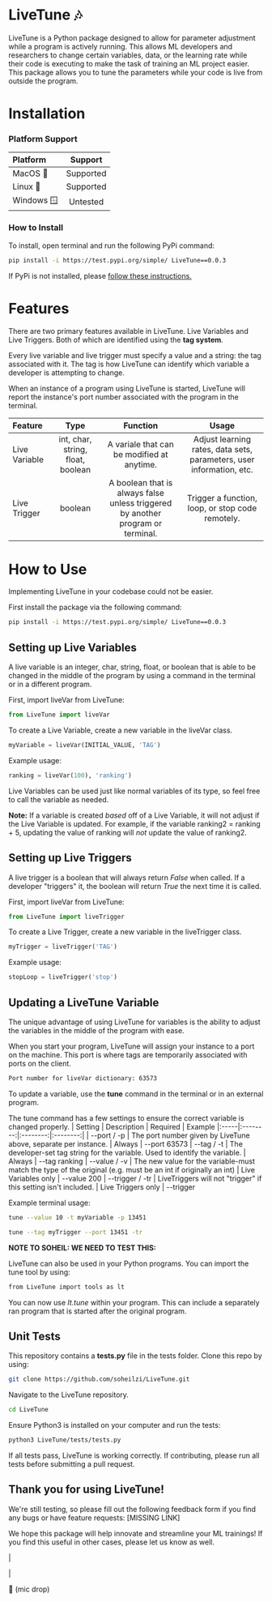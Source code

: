 # LiveTune 🎶
LiveTune is a Python package designed to allow for parameter adjustment while a program is actively running. This allows ML developers and researchers to change certain variables, data, or the learning rate while their code is executing to make the task of training an ML project easier. This package allows you to tune the parameters while your code is live from outside the program.

# Installation

### Platform Support
| Platform | Support |
|:-----|:--------:|
| MacOS 🍎 | Supported |
| Linux 🐧 | Supported |
| Windows 🪟 | Untested |

### How to Install

To install, open terminal and run the following PyPi command:
```bash
pip install -i https://test.pypi.org/simple/ LiveTune==0.0.3
```
If PyPi is not installed, please [follow these instructions.](https://packaging.python.org/en/latest/tutorials/installing-packages/)

# Features
There are two primary features available in LiveTune. Live Variables and Live Triggers. Both of which are identified using the **tag system**.

Every live variable and live trigger must specify a value and a string: the tag associated with it. The tag is how LiveTune can identify which variable a developer is attempting to change.

When an instance of a program using LiveTune is started, LiveTune will report the instance's port number associated with the program in the terminal.

| Feature |  Type  | Function | Usage
|:-----|:--------:|:--------:|:--------:|
| Live Variable   | int, char, string, float, boolean | A variale that can be modified at anytime. | Adjust learning rates, data sets, parameters, user information, etc.
| Live Trigger   |  boolean | A boolean that is always false unless triggered by another program or terminal. | Trigger a function, loop, or stop code remotely.


# How to Use
Implementing LiveTune in your codebase could not be easier.

First install the package via the following command:

```bash
pip install -i https://test.pypi.org/simple/ LiveTune==0.0.3
```

## Setting up Live Variables 
A live variable is an integer, char, string, float, or boolean that is able to be changed in the middle of the program by using a command in the terminal or in a different program.

First, import liveVar from LiveTune:
```python
from LiveTune import liveVar
```

To create a Live Variable, create a new variable in the liveVar class.

```python
myVariable = liveVar(INITIAL_VALUE, 'TAG')
```

Example usage:
```python
ranking = liveVar(100), 'ranking')
```

Live Variables can be used just like normal variables of its type, so feel free to call the variable as needed. 

**Note:** If a variable is created *based* off of a Live Variable, it will not adjust if the Live Variable is updated. For example, if the variable ranking2 = ranking + 5, updating the value of ranking will *not* update the value of ranking2.

## Setting up Live Triggers
A live trigger is a boolean that will always return *False* when called. If a developer "triggers" it, the boolean will return *True* the next time it is called. 

First, import liveVar from LiveTune:
```python
from LiveTune import liveTrigger
```

To create a Live Trigger, create a new variable in the liveTrigger class.

```python
myTrigger = liveTrigger('TAG')
```

Example usage:
```python
stopLoop = liveTrigger('stop')
```

## Updating a LiveTune Variable
The unique advantage of using LiveTune for variables is the ability to adjust the variables in the middle of the program with ease.

When you start your program, LiveTune will assign your instance to a port on the machine. This port is where tags are temporarily associated with ports on the client.
```bash
Port number for liveVar dictionary: 63573
```

To update a variable, use the **tune** command in the terminal or in an external program.


The tune command has a few settings to ensure the correct variable is changed properly.
| Setting | Description | Required | Example
|:-----|:--------:|:--------:|:--------:|
| --port / -p | The port number given by LiveTune above, separate per instance. | Always | --port 63573
| --tag / -t | The developer-set tag string for the variable. Used to identify the variable. | Always | --tag ranking
| --value / -v | The new value for the variable-must match the type of the original (e.g. must be an int if originally an int) | Live Variables only | --value 200
| --trigger / -tr |  LiveTriggers will not "trigger" if this setting isn't included. | Live Triggers only | --trigger

Example terminal usage:
```bash 
tune --value 10 -t myVariable -p 13451
```

```bash 
tune --tag myTrigger --port 13451 -tr
```


__NOTE TO SOHEIL: WE NEED TO TEST THIS:__

LiveTune can also be used in your Python programs. You can import the tune tool by using:
```bash 
from LiveTune import tools as lt
```
You can now use *lt.tune* within your program. This can include a separately ran program that is started after the original program.

## Unit Tests

This repository contains a **tests.py** file in the tests folder. Clone this repo by using:
```bash
git clone https://github.com/soheilzi/LiveTune.git
```

Navigate to the LiveTune repository.
```bash
cd LiveTune
```

Ensure Python3 is installed on your computer and run the tests:
```bash
python3 LiveTune/tests/tests.py
```

If all tests pass, LiveTune is working correctly. If contributing, please run all tests before submitting a pull request.


## Thank you for using LiveTune!
We're still testing, so please fill out the following feedback form if you find any bugs or have feature requests: [MISSING LINK]

We hope this package will help innovate and streamline your ML trainings! If you find this useful in other cases, please let us know as well.

|

|

🎤 (mic drop)
